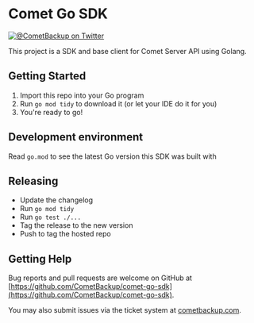 # Comet Go SDK

[![@CometBackup on Twitter](http://img.shields.io/badge/twitter-%40CometBackup-blue.svg?style=flat)](https://twitter.com/CometBackup)

This project is a SDK and base client for Comet Server API using Golang.

## Getting Started

1. Import this repo into your Go program
2. Run `go mod tidy` to download it (or let your IDE do it for you)
3. You're ready to go!

## Development environment

Read `go.mod` to see the latest Go version this SDK was built with

## Releasing

- Update the changelog
- Run `go mod tidy`
- Run `go test ./...`
- Tag the release to the new version
- Push to tag the hosted repo

## Getting Help

Bug reports and pull requests are welcome on GitHub at [https://github.com/CometBackup/comet-go-sdk](https://github.com/CometBackup/comet-go-sdk).

You may also submit issues via the ticket system at [cometbackup.com](https://cometbackup.com/).
